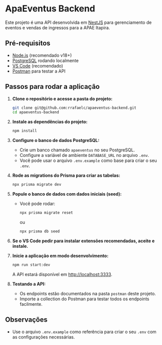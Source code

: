 # ApaEventus Backend

Este projeto é uma API desenvolvida em [NestJS](https://nestjs.com/) para gerenciamento de eventos e vendas de ingressos para a APAE Itapira.

## Pré-requisitos

- [Node.js](https://nodejs.org/) (recomendado v18+)
- [PostgreSQL](https://www.postgresql.org/) rodando localmente
- [VS Code](https://code.visualstudio.com/) (recomendado)
- [Postman](https://www.postman.com/) para testar a API

## Passos para rodar a aplicação

1. **Clone o repositório e acesse a pasta do projeto:**

   ```bash
   git clone git@github.com:rrafaelc/apaeventus-backend.git
   cd apaeventus-backend
   ```

2. **Instale as dependências do projeto:**

   ```bash
   npm install
   ```

3. **Configure o banco de dados PostgreSQL:**

   - Crie um banco chamado `apaeventus` no seu PostgreSQL.
   - Configure a variável de ambiente `DATABASE_URL` no arquivo `.env`.
   - Você pode usar o arquivo `.env.example` como base para criar o seu `.env`.

4. **Rode as migrations do Prisma para criar as tabelas:**

   ```bash
   npx prisma migrate dev
   ```

5. **Popule o banco de dados com dados iniciais (seed):**

   - Você pode rodar:

     ```bash
     npx prisma migrate reset
     ```

     ou

     ```bash
     npx prisma db seed
     ```

6. **Se o VS Code pedir para instalar extensões recomendadas, aceite e instale.**

7. **Inicie a aplicação em modo desenvolvimento:**

   ```bash
   npm run start:dev
   ```

   A API estará disponível em [http://localhost:3333](http://localhost:3333).

8. **Testando a API:**

   - Os endpoints estão documentados na pasta `postman` deste projeto.
   - Importe a collection do Postman para testar todos os endpoints facilmente.

## Observações

- Use o arquivo `.env.example` como referência para criar o seu `.env` com as configurações necessárias.
